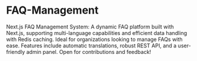 # FAQ-Management
Next.js FAQ Management System: A dynamic FAQ platform built with Next.js, supporting multi-language capabilities and efficient data handling with Redis caching. Ideal for organizations looking to manage FAQs with ease. Features include automatic translations, robust REST API, and a user-friendly admin panel. Open for contributions and feedback!
